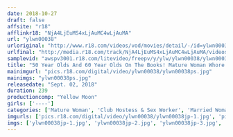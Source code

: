 ```yaml
---
date: 2018-10-27
draft: false
affsite: "r18"
afflinkr18: "NjA4LjEuMS4xLjAuMC4wLjAuMA"
url: "ylwn00038"
urloriginal: "http://www.r18.com/videos/vod/movies/detail/-/id=ylwn00038"
urlfinal: "http://media.r18.com/track/NjA4LjEuMS4xLjAuMC4wLjAuMA/videos/vod/movies/detail/-/id=ylwn00038"
samplevid: "awspv3001.r18.com/litevideo/freepv/y/ylw/ylwn00038/ylwn00038_dmb_w.mp4"
title: "50 Year Olds And 60 Year Olds On The Books! Mature Woman Whore House, First Shift & Training Infiltration Peeping 4 Hours"
mainimgurl: "pics.r18.com/digital/video/ylwn00038/ylwn00038ps.jpg"
mainimgs: "ylwn00038ps.jpg"
releasedate: "Sept. 02, 2018"
duration: 239
productioncomp: "Yellow Moon"
girls: ['----']
categories: ['Mature Woman', 'Club Hostess & Sex Worker', 'Married Woman', 'Voyeur', 'Amateur', 'Over 4 Hours', 'Hi-Def']
imgurls: ['pics.r18.com/digital/video/ylwn00038/ylwn00038jp-1.jpg', 'pics.r18.com/digital/video/ylwn00038/ylwn00038jp-2.jpg', 'pics.r18.com/digital/video/ylwn00038/ylwn00038jp-3.jpg', 'pics.r18.com/digital/video/ylwn00038/ylwn00038jp-4.jpg', 'pics.r18.com/digital/video/ylwn00038/ylwn00038jp-5.jpg', 'pics.r18.com/digital/video/ylwn00038/ylwn00038jp-6.jpg', 'pics.r18.com/digital/video/ylwn00038/ylwn00038jp-7.jpg', 'pics.r18.com/digital/video/ylwn00038/ylwn00038jp-8.jpg', 'pics.r18.com/digital/video/ylwn00038/ylwn00038jp-9.jpg', 'pics.r18.com/digital/video/ylwn00038/ylwn00038jp-10.jpg', 'pics.r18.com/digital/video/ylwn00038/ylwn00038jp-11.jpg', 'pics.r18.com/digital/video/ylwn00038/ylwn00038jp-12.jpg', 'pics.r18.com/digital/video/ylwn00038/ylwn00038jp-13.jpg', 'pics.r18.com/digital/video/ylwn00038/ylwn00038jp-14.jpg', 'pics.r18.com/digital/video/ylwn00038/ylwn00038jp-15.jpg', 'pics.r18.com/digital/video/ylwn00038/ylwn00038jp-16.jpg', 'pics.r18.com/digital/video/ylwn00038/ylwn00038jp-17.jpg', 'pics.r18.com/digital/video/ylwn00038/ylwn00038jp-18.jpg', 'pics.r18.com/digital/video/ylwn00038/ylwn00038jp-19.jpg', 'pics.r18.com/digital/video/ylwn00038/ylwn00038jp-20.jpg']
imgs: ['ylwn00038jp-1.jpg', 'ylwn00038jp-2.jpg', 'ylwn00038jp-3.jpg', 'ylwn00038jp-4.jpg', 'ylwn00038jp-5.jpg', 'ylwn00038jp-6.jpg', 'ylwn00038jp-7.jpg', 'ylwn00038jp-8.jpg', 'ylwn00038jp-9.jpg', 'ylwn00038jp-10.jpg', 'ylwn00038jp-11.jpg', 'ylwn00038jp-12.jpg', 'ylwn00038jp-13.jpg', 'ylwn00038jp-14.jpg', 'ylwn00038jp-15.jpg', 'ylwn00038jp-16.jpg', 'ylwn00038jp-17.jpg', 'ylwn00038jp-18.jpg', 'ylwn00038jp-19.jpg', 'ylwn00038jp-20.jpg']
---
```

